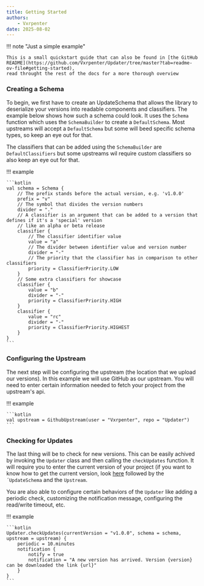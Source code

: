 ```yaml
---
title: Getting Started
authors:
    - Vxrpenter
date: 2025-08-02
---
```


!!! note "Just a simple example"

    This is a small quickstart guide that can also be found in [the GitHub README](https://github.com/Vxrpenter/Updater/tree/master?tab=readme-ov-file#getting-started), 
    read throught the rest of the docs for a more thorough overview

### Creating a Schema

To begin,
we first have to create an UpdateSchema
that allows the library to deserialize your versions into readable components and classifiers.
The example below shows how such a schema could look.
It uses the `Schema` function which uses the `SchemaBuilder` to create a `DefaultSchema`.
Most upstreams will accept a `DefaultSchema` but some will beed specific schema types, so keep an eye out for that.

The classifiers that can be added using the `SchemaBuilder` are `DefaultClassifiers` but some upstreams wil require custom classifiers so also keep an eye out for that.

!!! example

    ```kotlin
    val schema = Schema {
        // The prefix stands before the actual version, e.g. 'v1.0.0'
        prefix = "v"
        // The symbol that divides the version numbers
        divider = "."
        // A classifier is an argument that can be added to a version that defines if it's a 'special' version
        // like an alpha or beta release
        classifier {
            // The classifier identifier value
            value = "a"
            // The divider between identifier value and version number
            divider = "-"
            // The priority that the classifier has in comparison to other classifiers
            priority = ClassifierPriority.LOW
        }
        // Some extra classifiers for showcase
        classifier {
            value = "b"
            divider = "-"
            priority = ClassifierPriority.HIGH
        }
        classifier {
            value = "rc"
            divider = "-"
            priority = ClassifierPriority.HIGHEST
        }
    }
    ```

### Configuring the Upstream

The next step will be configuring the upstream (the location that we upload our versions). In this example we will use GitHub as our upstream.
You will need to enter certain information needed to fetch your project from the upstream's api.

!!! example

    ```kotlin
    val upstream = GithubUpstream(user = "Vxrpenter", repo = "Updater")
    ```

### Checking for Updates

The last thing will be to check for new versions. This can be easily achived by invoking the `Updater` class and then calling the `checkUpdates` function.
It will require you to enter the current version of your project (if you want to know how to get the current version, look [here](https://github.com/Vxrpenter/Updater?tab=readme-ov-file#current-version-fetching--gradle-only) followed by
the `´UpdateSchema` and the `Upstream`.

You are also able to configure certain behaviors of the `Updater` like adding a periodic check, customizing the notification message, configuring the read/write timeout, etc.

!!! example

    ```kotlin
    Updater.checkUpdates(currentVersion = "v1.0.0", schema = schema, upstream = upstream) {
        periodic = 10.minutes
        notification {
            notify = true
            notification = "A new version has arrived. Version {version} can be downloaded the link {url}"
        }
    }
    ```